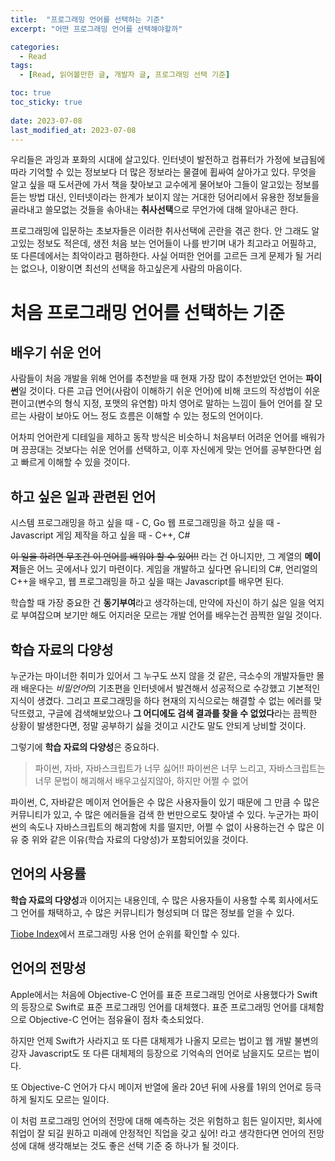 ```yaml
---
title:  "프로그래밍 언어를 선택하는 기준"
excerpt: "어떤 프로그래밍 언어를 선택해야할까"

categories:
  - Read
tags:
  - [Read, 읽어볼만한 글, 개발자 글, 프로그래밍 선택 기준]

toc: true
toc_sticky: true
 
date: 2023-07-08
last_modified_at: 2023-07-08
---
```


우리들은 과잉과 포화의 시대에 살고있다. 인터넷이 발전하고 컴퓨터가 가정에 보급됨에 따라 기억할 수 있는 정보보다 더 많은 정보라는 물결에 휩싸여 살아가고 있다. 무엇을 알고 싶을 때 도서관에 가서 책을 찾아보고 교수에게 물어보아 그들이 알고있는 정보를 듣는 방법 대신, 인터넷이라는 한계가 보이지 않는 거대한 덩어리에서 유용한 정보들을 골라내고 쓸모없는 것들을 솎아내는 **취사선택**으로 무언가에 대해 알아내곤 한다.

프로그래밍에 입문하는 초보자들은 이러한 취사선택에 곤란을 겪곤 한다. 안 그래도 알고있는 정보도 적은데, 생전 처음 보는 언어들이 나를 반기며 내가 최고라고 어필하고, 또 다른데에서는 최악이라고 폄하한다. 사실 어떠한 언어를 고르든 크게 문제가 될 거리는 없으나, 이왕이면 최선의 선택을 하고싶은게 사람의 마음이다.

# 처음 프로그래밍 언어를 선택하는 기준

## 배우기 쉬운 언어
사람들이 처음 개발을 위해 언어를 추천받을 때 현재 가장 많이 추천받았던 언어는 **파이썬**일 것이다. 다른 고급 언어(사람이 이해하기 쉬운 언어)에 비해 코드의 작성법이 쉬운 편이고(변수의 형식 지정, 포맷의 유연함) 마치 영어로 말하는 느낌이 들어 언어를 잘 모르는 사람이 보아도 어느 정도 흐름은 이해할 수 있는 정도의 언어이다.

어차피 언어란게 디테일을 제하고 동작 방식은 비슷하니 처음부터 어려운 언어를 배워가며 끙끙대는 것보다는 쉬운 언어를 선택하고, 이후 자신에게 맞는 언어를 공부한다면 쉽고 빠르게 이해할 수 있을 것이다.

## 하고 싶은 일과 관련된 언어
시스템 프로그래밍을 하고 싶을 때 - C, Go
웹 프로그래밍을 하고 싶을 때 - Javascript
게임 제작을 하고 싶을 때 - C++, C#

~~이 일을 하려면 무조건 이 언어를 배워야 할 수 있어!!~~ 라는 건 아니지만, 그 계열의 **메이저**들은 어느 곳에서나 있기 마련이다. 게임을 개발하고 싶다면 유니티의 C#, 언리얼의 C++을 배우고, 웹 프로그래밍을 하고 싶을 때는 Javascript를 배우면 된다.

학습할 때 가장 중요한 건 **동기부여**라고 생각하는데, 만약에 자신이 하기 싫은 일을 억지로 부여잡으며 보기만 해도 어지러운 모르는 개발 언어를 배우는건 끔찍한 일일 것이다.

## 학습 자료의 다양성
누군가는 마이너한 취미가 있어서 그 누구도 쓰지 않을 것 같은, 극소수의 개발자들만 몰래 배운다는 *비밀언어*의 기초편을 인터넷에서 발견해서 성공적으로 수강했고 기본적인 지식이 생겼다. 그리고 프로그래밍을 하다 현재의 지식으로는 해결할 수 없는 에러를 맞닥뜨렸고, 구글에 검색해보았으나 **그 어디에도 검색 결과를 찾을 수 없었다**라는 끔찍한 상황이 발생한다면, 정말 공부하기 싫을 것이고 시간도 말도 안되게 낭비할 것이다.

그렇기에 **학습 자료의 다양성**은 중요하다.

> 파이썬, 자바, 자바스크립트가 너무 싫어!! 파이썬은 너무 느리고, 자바스크립트는 너무 문법이 해괴해서 배우고싶지않아, 하지만 어쩔 수 없어

파이썬, C, 자바같은 메이저 언어들은 수 많은 사용자들이 있기 때문에 그 만큼 수 많은 커뮤니티가 있고, 수 많은 에러들을 검색 한 번만으로도 찾아낼 수 있다. 누군가는 파이썬의 속도나 자바스크립트의 해괴함에 치를 떨지만, 어쩔 수 없이 사용하는건 수 많은 이유 중 위와 같은 이유(학습 자료의 다양성)가 포함되어있을 것이다.

## 언어의 사용률
**학습 자료의 다양성**과 이어지는 내용인데, 수 많은 사용자들이 사용할 수록 회사에서도 그 언어를 채택하고, 수 많은 커뮤니티가 형성되며 더 많은 정보를 얻을 수 있다.

[Tiobe Index](https://www.tiobe.com/tiobe-index/)에서 프로그래밍 사용 언어 순위를 확인할 수 있다.

## 언어의 전망성
Apple에서는 처음에 Objective-C 언어를 표준 프로그래밍 언어로 사용했다가 Swift의 등장으로 Swift로 표준 프로그래밍 언어를 대체했다. 표준 프로그래밍 언어를 대체함으로 Objective-C 언어는 점유율이 점차 축소되었다.

하지만 언제 Swift가 사라지고 또 다른 대체제가 나올지 모르는 법이고 웹 개발 불변의 강자 Javascript도 또 다른 대체제의 등장으로 기억속의 언어로 남을지도 모르는 법이다.

또 Objective-C 언어가 다시 메이저 반열에 올라 20년 뒤에 사용률 1위의 언어로 등극하게 될지도 모르는 일이다.

이 처럼 프로그래밍 언어의 전망에 대해 예측하는 것은 위험하고 힘든 일이지만, 회사에 취업이 잘 되길 원하고 미래에 안정적인 직업을 갖고 싶어! 라고 생각한다면 언어의 전망성에 대해 생각해보는 것도 좋은 선택 기준 중 하나가 될 것이다.
